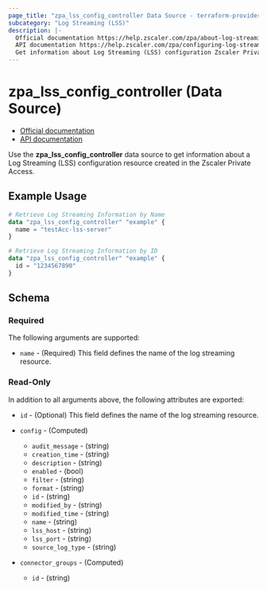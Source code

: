 ```yaml
---
page_title: "zpa_lss_config_controller Data Source - terraform-provider-zpa"
subcategory: "Log Streaming (LSS)"
description: |-
  Official documentation https://help.zscaler.com/zpa/about-log-streaming-service/
  API documentation https://help.zscaler.com/zpa/configuring-log-streaming-service-configurations-using-api
  Get information about Log Streaming (LSS) configuration Zscaler Private Access cloud.
---
```


# zpa_lss_config_controller (Data Source)

* [Official documentation](https://help.zscaler.com/zpa/about-log-streaming-service)
* [API documentation](https://help.zscaler.com/zpa/configuring-log-streaming-service-configurations-using-api)

Use the **zpa_lss_config_controller** data source to get information about a Log Streaming (LSS) configuration resource created in the Zscaler Private Access.

## Example Usage

```terraform
# Retrieve Log Streaming Information by Name
data "zpa_lss_config_controller" "example" {
  name = "testAcc-lss-server"
}
```

```terraform
# Retrieve Log Streaming Information by ID
data "zpa_lss_config_controller" "example" {
  id = "1234567890"
}
```

## Schema

### Required

The following arguments are supported:

* `name` - (Required) This field defines the name of the log streaming resource.

### Read-Only

In addition to all arguments above, the following attributes are exported:

* `id` - (Optional) This field defines the name of the log streaming resource.
* `config` - (Computed)
  * `audit_message` - (string)
  * `creation_time` - (string)
  * `description` - (string)
  * `enabled` - (bool)
  * `filter` - (string)
  * `format` - (string)
  * `id` - (string)
  * `modified_by` - (string)
  * `modified_time` - (string)
  * `name` - (string)
  * `lss_host` - (string)
  * `lss_port` - (string)
  * `source_log_type` - (string)

* `connector_groups` - (Computed)
  * `id` - (string)
